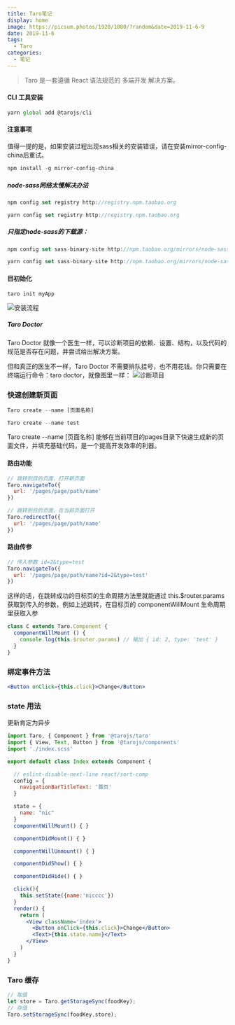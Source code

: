 ```yaml
---
title: Taro笔记
display: home
image: https://picsum.photos/1920/1080/?random&date=2019-11-6-9
date: 2019-11-6
tags: 
  - Taro
categories:
  - 笔记
--- 
```


> Taro 是一套遵循 React 语法规范的 多端开发 解决方案。

#### CLI 工具安装
``` js
yarn global add @tarojs/cli
```
#### 注意事项
值得一提的是，如果安装过程出现sass相关的安装错误，请在安装mirror-config-china后重试。
``` js
npm install -g mirror-config-china
```
##### node-sass网络太慢解决办法
``` js
npm config set registry http://registry.npm.taobao.org

yarn config set registry http://registry.npm.taobao.org
```
##### 只指定node-sass的下载源：
``` js
npm config set sass-binary-site http://npm.taobao.org/mirrors/node-sass

yarn config set sass-binary-site http://npm.taobao.org/mirrors/node-sass
```

#### 目初始化
``` js
taro init myApp
```

![安装流程](http://ww1.sinaimg.cn/large/49320207gy1g0u2e0uf8gj20vg0uw10f.jpg)

##### Taro Doctor
Taro Doctor 就像一个医生一样，可以诊断项目的依赖、设置、结构，以及代码的规范是否存在问题，并尝试给出解决方案。

但和真正的医生不一样，Taro Doctor 不需要排队挂号，也不用花钱。你只需要在终端运行命令：taro doctor，就像图里一样：
![诊断项目](https://img10.360buyimg.com/ling/jfs/t1/46613/36/5573/202581/5d357d14E6f0df7e1/fc026be7dc69dcf2.png)


### 快速创建新页面
``` js
Taro create --name [页面名称] 

Taro create --name test
```
Taro create --name [页面名称] 能够在当前项目的pages目录下快速生成新的页面文件，并填充基础代码，是一个提高开发效率的利器。

#### 路由功能

``` js
// 跳转到目的页面，打开新页面
Taro.navigateTo({
  url: '/pages/page/path/name'
})

// 跳转到目的页面，在当前页面打开
Taro.redirectTo({
  url: '/pages/page/path/name'
})
```

#### 路由传参
``` js
// 传入参数 id=2&type=test
Taro.navigateTo({
  url: '/pages/page/path/name?id=2&type=test'
})
```

这样的话，在跳转成功的目标页的生命周期方法里就能通过 this.$router.params 获取到传入的参数，例如上述跳转，在目标页的 componentWillMount 生命周期里获取入参

``` js
class C extends Taro.Component {
  componentWillMount () {
    console.log(this.$router.params) // 输出 { id: 2, type: 'test' }
  }
}
```

### 绑定事件方法
``` jsx
<Button onClick={this.click}>Change</Button>
```

### state 用法
更新肯定为异步
``` jsx
import Taro, { Component } from '@tarojs/taro'
import { View, Text, Button } from '@tarojs/components'
import './index.scss'

export default class Index extends Component {

  // eslint-disable-next-line react/sort-comp
  config = {
    navigationBarTitleText: '首页'
  }

  state = {
    name: "nic"
  }
  componentWillMount() { }

  componentDidMount() { }

  componentWillUnmount() { }

  componentDidShow() { }

  componentDidHide() { }

  click(){
    this.setState({name:'nicccc'})
  }
  render() {
    return (
      <View className='index'>
        <Button onClick={this.click}>Change</Button>
        <Text>{this.state.name}</Text>
      </View>
    )
  }
}

```

### Taro 缓存
``` js 
// 取值
let store = Taro.getStorageSync(foodKey);
// 存值
Taro.setStorageSync(foodKey,store);
```





